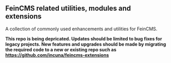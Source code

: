 ## FeinCMS related utilities, modules and extensions

A collection of commonly used enhancements and utilities for FeinCMS.

**This repo is being depricated. Updates should be limited to bug fixes for legacy projects. New features and upgrades should be made by migrating the required code to a new or existing repo such as https://github.com/incuna/feincms-extensions**
